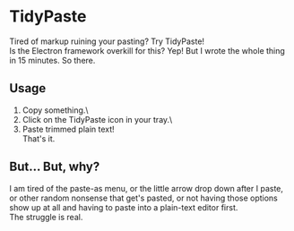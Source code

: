 # TidyPaste
Tired of markup ruining your pasting? Try TidyPaste!\
Is the Electron framework overkill for this? Yep! But I wrote the whole thing in 15 minutes. So there.

## Usage
1. Copy something.\
2. Click on the TidyPaste icon in your tray.\
3. Paste trimmed plain text!\
That's it.

## But... But, why?
I am tired of the paste-as menu, or the little arrow drop down after I paste, or other random nonsense that get's pasted, or not having those options show up at all and having to paste into a plain-text editor first.\
The struggle is real.
